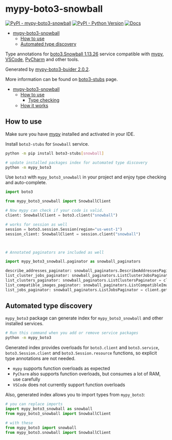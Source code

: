 # mypy-boto3-snowball

[![PyPI - mypy-boto3-snowball](https://img.shields.io/pypi/v/mypy-boto3-snowball.svg?color=blue)](https://pypi.org/project/mypy-boto3-snowball)
[![PyPI - Python Version](https://img.shields.io/pypi/pyversions/mypy-boto3-snowball.svg?color=blue)](https://pypi.org/project/mypy-boto3-snowball)
[![Docs](https://img.shields.io/readthedocs/mypy-boto3-builder.svg?color=blue)](https://mypy-boto3-builder.readthedocs.io/)

- [mypy-boto3-snowball](#mypy-boto3-snowball)
  - [How to use](#how-to-use)
  - [Automated type discovery](#automated-type-discovery)


Type annotations for
[boto3.Snowball 1.13.26](https://boto3.amazonaws.com/v1/documentation/api/1.13.26/reference/services/snowball.html#Snowball) service
compatible with [mypy](https://github.com/python/mypy), [VSCode](https://code.visualstudio.com/),
[PyCharm](https://www.jetbrains.com/pycharm/) and other tools.

Generated by [mypy-boto3-buider 2.0.2](https://github.com/vemel/mypy_boto3_builder).

More information can be found on [boto3-stubs](https://pypi.org/project/boto3-stubs/) page.

- [mypy-boto3-snowball](#mypy-boto3-snowball)
  - [How to use](#how-to-use)
    - [Type checking](#type-checking)
  - [How it works](#how-it-works)

## How to use

Make sure you have [mypy](https://github.com/python/mypy) installed and activated in your IDE.

Install `boto3-stubs` for `Snowball` service.

```bash
python -m pip install boto3-stubs[snowball]

# update installed packages index for automated type discovery
python -m mypy_boto3
```

Use `boto3` with `mypy_boto3_snowball` in your project and enjoy type checking and auto-complete.

```python
import boto3

from mypy_boto3_snowball import SnowballClient

# Now mypy can check if your code is valid.
client: SnowballClient = boto3.client("snowball")

# works for session as well
session = boto3.session.Session(region="us-west-1")
session_client: SnowballClient = session.client("snowball")



# Annotated paginators are included as well

import mypy_boto3_snowball.paginator as snowball_paginators

describe_addresses_paginator: snowball_paginators.DescribeAddressesPaginator = client.get_paginator("describe_addresses")
list_cluster_jobs_paginator: snowball_paginators.ListClusterJobsPaginator = client.get_paginator("list_cluster_jobs")
list_clusters_paginator: snowball_paginators.ListClustersPaginator = client.get_paginator("list_clusters")
list_compatible_images_paginator: snowball_paginators.ListCompatibleImagesPaginator = client.get_paginator("list_compatible_images")
list_jobs_paginator: snowball_paginators.ListJobsPaginator = client.get_paginator("list_jobs")
```

## Automated type discovery

`mypy_boto3` package can generate index for `mypy_boto3_snowball` and other installed services.

```bash
# Run this command when you add or remove service packages
python -m mypy_boto3
```

Generated index provides overloads for `boto3.client` and `boto3.service`,
`boto3.Session.client` and `boto3.Session.resource` functions,
so explicit type annotations are not needed.

- `mypy` supports function overloads as expected
- `PyCharm` also supports function overloads, but consumes a lot of RAM, use carefully
- `VSCode` does not currently support function overloads

Also, generated index allows you to import types from `mypy_boto3`:

```python
# you can replace imports
import mypy_boto3_snowball as snowball
from mypy_boto3_snowball import SnowballClient

# with these
from mypy_boto3 import snowball
from mypy_boto3.snowball import SnowballClient
```